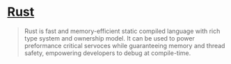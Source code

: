 # [Rust](https://www.youtube.com/watch?v=5C_HPTJg5ek)
> Rust is fast and memory-efficient static compiled language with rich type system and ownership model. It can be used to power preformance critical servoces while guaranteeing memory and thread safety, empowering developers to debug at compile-time.
